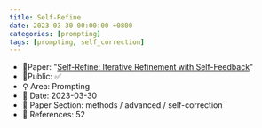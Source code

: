 ```yaml
---
title: Self-Refine
date: 2023-03-30 00:00:00 +0800
categories: [prompting]
tags: [prompting, self_correction]
---
```


- 📙Paper: "[Self-Refine: Iterative Refinement with Self-Feedback](https://www.semanticscholar.org/paper/Self-Refine%3A-Iterative-Refinement-with-Madaan-Tandon/3aaf6a2cbad5850ad81ab5c163599cb3d523436f)"
- 🔑Public: ✅
- ⚲ Area: Prompting
- 📅 Date: 2023-03-30
- 🔎 Paper Section: methods / advanced / self-correction
- 📝 References: 52
